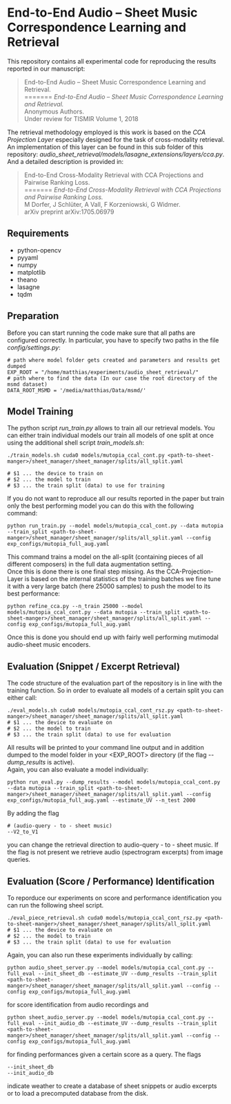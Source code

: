 
End-to-End Audio – Sheet Music Correspondence Learning and Retrieval
====================================================================
This repository contains all experimental code for reproducing the results
reported in our manuscript:

>End-to-End Audio – Sheet Music Correspondence Learning and Retrieval.<br>
=======
*End-to-End Audio – Sheet Music Correspondence Learning and Retrieval.*<br>
Anonymous Authors.<br>
Under review for TISMIR Volume 1, 2018

The retrieval methodology employed is this work is based on
the *CCA Projection Layer* especially designed for the task
of cross-modality retrieval.
An implementation of this layer can be found in this sub folder of this repository:
*audio_sheet_retrieval/models/lasagne_extensions/layers/cca.py*.
And a detailed description is provided in:

>End-to-End Cross-Modality Retrieval with CCA Projections and Pairwise Ranking Loss.<br>
=======
*End-to-End Cross-Modality Retrieval with CCA Projections and Pairwise Ranking Loss.*<br>
M Dorfer, J Schlüter, A Vall, F Korzeniowski, G Widmer.<br>
arXiv preprint arXiv:1705.06979


Requirements
------------
- python-opencv
- pyyaml
- numpy
- matplotlib
- theano
- lasagne
- tqdm

Preparation
-----------
Before you can start running the code make sure that all paths are configured correctly.
In particular, you have to specify two paths in the file *config/settings.py*:
```
# path where model folder gets created and parameters and results get dumped
EXP_ROOT = "/home/matthias/experiments/audio_sheet_retrieval/"
# path where to find the data (In our case the root directory of the msmd dataset)
DATA_ROOT_MSMD = '/media/matthias/Data/msmd/'
```

Model Training
--------------

The python script *run_train.py* allows to train all our retrieval models.
You can either train individual models our train all models of one split
at once using the additional shell script *train_models.sh*:

```
./train_models.sh cuda0 models/mutopia_ccal_cont.py <path-to-sheet-manger>/sheet_manager/sheet_manager/splits/all_split.yaml

# $1 ... the device to train on
# $2 ... the model to train
# $3 ... the train split (data) to use for training
```

If you do not want to reproduce all our results reported in the paper
but train only the best performing model you can do this with the following command:
```
python run_train.py --model models/mutopia_ccal_cont.py --data mutopia --train_split <path-to-sheet-manger>/sheet_manager/sheet_manager/splits/all_split.yaml --config exp_configs/mutopia_full_aug.yaml
```
This command trains a model on the all-split (containing pieces of all different composers)
in the full data augmentation setting.<br>
Once this is done there is one final step missing.
As the CCA-Projection-Layer is based on the internal statistics of the training batches
we fine tune it with a very large batch (here 25000 samples) to push the model
to its best performance:
```
python refine_cca.py --n_train 25000 --model models/mutopia_ccal_cont.py --data mutopia --train_split <path-to-sheet-manger>/sheet_manager/sheet_manager/splits/all_split.yaml --config exp_configs/mutopia_full_aug.yaml
```
Once this is done you should end up with fairly well performing
mutimodal audio-sheet music encoders.


Evaluation (Snippet / Excerpt Retrieval)
----------------------------------------
The code structure of the evaluation part of the repository is in line with the training
function.
So in order to evaluate all models of a certain split you can either call:
```
./eval_models.sh cuda0 models/mutopia_ccal_cont_rsz.py <path-to-sheet-manger>/sheet_manager/sheet_manager/splits/all_split.yaml
# $1 ... the device to evaluate on
# $2 ... the model to train
# $3 ... the train split (data) to use for evaluation
```
All results will be printed to your command line output
and in addition dumped to the model folder in your <EXP_ROOT> directory (if the flag *--dump_results* is active).<br>
Again, you can also evaluate a model individually:
```
python run_eval.py --dump_results --model models/mutopia_ccal_cont.py --data mutopia --train_split <path-to-sheet-manger>/sheet_manager/sheet_manager/splits/all_split.yaml --config exp_configs/mutopia_full_aug.yaml --estimate_UV --n_test 2000
```
By adding the flag
```
# (audio-query - to - sheet music)
--V2_to_V1
```
you can change the retrieval direction to audio-query - to - sheet music.
If the flag is not present we retrieve audio (spectrogram excerpts) from image queries.


Evaluation (Score / Performance) Identification
-----------------------------------------------
To reporduce our experiments on score and performance identification you can
run the following sheel script.
```
./eval_piece_retrieval.sh cuda0 models/mutopia_ccal_cont_rsz.py <path-to-sheet-manger>/sheet_manager/sheet_manager/splits/all_split.yaml
# $1 ... the device to evaluate on
# $2 ... the model to train
# $3 ... the train split (data) to use for evaluation
```
Again, you can also run these experiments individually by calling:
```
python audio_sheet_server.py --model models/mutopia_ccal_cont.py --full_eval --init_sheet_db --estimate_UV --dump_results --train_split <path-to-sheet-manger>/sheet_manager/sheet_manager/splits/all_split.yaml --config --config exp_configs/mutopia_full_aug.yaml
```
for score identification from audio recordings and
```
python sheet_audio_server.py --model models/mutopia_ccal_cont.py --full_eval --init_audio_db --estimate_UV --dump_results --train_split <path-to-sheet-manger>/sheet_manager/sheet_manager/splits/all_split.yaml --config --config exp_configs/mutopia_full_aug.yaml
```
for finding performances given a certain score as a query.
The flags
```
--init_sheet_db
--init_audio_db
```
indicate weather to create a database of sheet snippets or audio excerpts or to
load a precomputed database from the disk.
